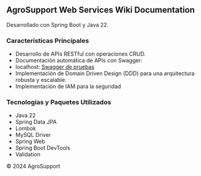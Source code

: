 ## AgroSupport Web Services Wiki Documentation
Desarrollado con Spring Boot y Java 22.

### Características Principales
- Desarrollo de APIs RESTful con operaciones CRUD.
- Documentación automática de APIs con Swagger:
- localhost: [Swagger de pruebas](http://localhost:8080/swagger-ui/index.html)
- Implementación de Domain Driven Design (DDD) para una arquitectura robusta y escalable.
- Implementación de IAM para la seguridad

### Tecnologías y Paquetes Utilizados
- Java 22
- Spring Data JPA
- Lombok
- MySQL Driver
- Spring Web
- Spring Boot DevTools
- Validation

&copy; 2024 AgroSupport
